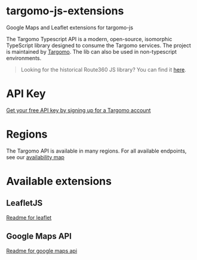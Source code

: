 # targomo-js-extensions
Google Maps and Leaflet extensions for targomo-js

The Targomo Typescript API is a modern, open-source, isomorphic TypeScript library designed to consume the Targomo services. The project is maintained by [Targomo](https://www.targomo.com/). The lib can also be used in non-typescript environments.

> Looking for the historical Route360 JS library? You can find it [here](https://github.com/route360/r360-js). 

# API Key

[Get your free API key by signing up for a Targomo account](https://account.targomo.com/signup?plan=free)

# Regions

The Targomo API is available in many regions. For all available endpoints, see our [availability map](https://targomo.com/developers/resources/coverage/)

# Available extensions

## LeafletJS
[Readme for leaflet](README.leaflet.md)

## Google Maps API
[Readme for google maps api](README.googlemaps.md)
